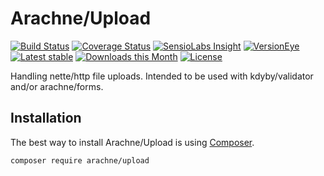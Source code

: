 Arachne/Upload
====

[![Build Status](https://img.shields.io/travis/Arachne/Upload/master.svg?style=flat-square)](https://travis-ci.org/Arachne/Upload/branches)
[![Coverage Status](https://img.shields.io/coveralls/Arachne/Upload/master.svg?style=flat-square)](https://coveralls.io/github/Arachne/Upload?branch=master)
[![SensioLabs Insight](https://img.shields.io/sensiolabs/i/9ae45ace-43df-4ee4-a4c3-6ab3d6f82022.svg?style=flat-square)](https://insight.sensiolabs.com/projects/3750d448-4e13-473e-89b2-d3003a17b153)
[![VersionEye](https://img.shields.io/versioneye/d/php/arachne:upload.svg?style=flat-square)](https://www.versioneye.com/php/arachne:upload)
[![Latest stable](https://img.shields.io/packagist/v/arachne/upload.svg?style=flat-square)](https://packagist.org/packages/arachne/upload)
[![Downloads this Month](https://img.shields.io/packagist/dm/arachne/upload.svg?style=flat-square)](https://packagist.org/packages/arachne/upload)
[![License](https://img.shields.io/badge/license-MIT-blue.svg?style=flat-square)](https://github.com/Arachne/Upload/blob/master/license.md)

Handling nette/http file uploads. Intended to be used with kdyby/validator and/or arachne/forms.

Installation
----

The best way to install Arachne/Upload is using [Composer](http://getcomposer.org/).

```sh
composer require arachne/upload
```
